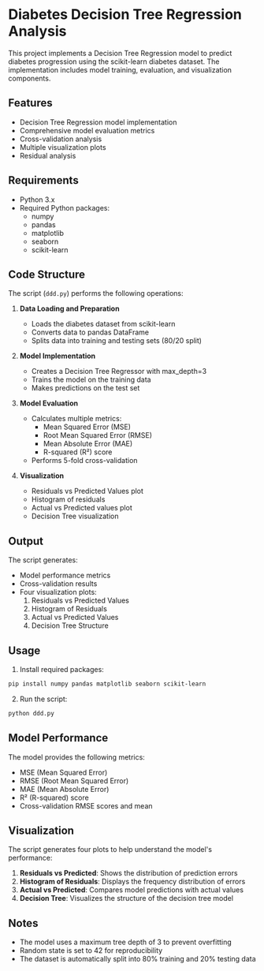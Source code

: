 # Diabetes Decision Tree Regression Analysis

This project implements a Decision Tree Regression model to predict diabetes progression using the scikit-learn diabetes dataset. The implementation includes model training, evaluation, and visualization components.

## Features

- Decision Tree Regression model implementation
- Comprehensive model evaluation metrics
- Cross-validation analysis
- Multiple visualization plots
- Residual analysis

## Requirements

- Python 3.x
- Required Python packages:
  - numpy
  - pandas
  - matplotlib
  - seaborn
  - scikit-learn

## Code Structure

The script (`ddd.py`) performs the following operations:

1. **Data Loading and Preparation**
   - Loads the diabetes dataset from scikit-learn
   - Converts data to pandas DataFrame
   - Splits data into training and testing sets (80/20 split)

2. **Model Implementation**
   - Creates a Decision Tree Regressor with max_depth=3
   - Trains the model on the training data
   - Makes predictions on the test set

3. **Model Evaluation**
   - Calculates multiple metrics:
     - Mean Squared Error (MSE)
     - Root Mean Squared Error (RMSE)
     - Mean Absolute Error (MAE)
     - R-squared (R²) score
   - Performs 5-fold cross-validation

4. **Visualization**
   - Residuals vs Predicted Values plot
   - Histogram of residuals
   - Actual vs Predicted values plot
   - Decision Tree visualization

## Output

The script generates:
- Model performance metrics
- Cross-validation results
- Four visualization plots:
  1. Residuals vs Predicted Values
  2. Histogram of Residuals
  3. Actual vs Predicted Values
  4. Decision Tree Structure

## Usage

1. Install required packages:
```bash
pip install numpy pandas matplotlib seaborn scikit-learn
```

2. Run the script:
```bash
python ddd.py
```

## Model Performance

The model provides the following metrics:
- MSE (Mean Squared Error)
- RMSE (Root Mean Squared Error)
- MAE (Mean Absolute Error)
- R² (R-squared) score
- Cross-validation RMSE scores and mean

## Visualization

The script generates four plots to help understand the model's performance:
1. **Residuals vs Predicted**: Shows the distribution of prediction errors
2. **Histogram of Residuals**: Displays the frequency distribution of errors
3. **Actual vs Predicted**: Compares model predictions with actual values
4. **Decision Tree**: Visualizes the structure of the decision tree model

## Notes

- The model uses a maximum tree depth of 3 to prevent overfitting
- Random state is set to 42 for reproducibility
- The dataset is automatically split into 80% training and 20% testing data
